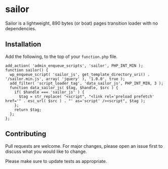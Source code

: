 # sailor

Sailor is a lightweight, 890 bytes (or boat) pages transition loader with no dependencies.

## Installation

Add the following, to the top of your `function.php` file.

```
add_action( 'admin_enqueue_scripts', 'sailor', PHP_INT_MIN );
function sailor() {
  wp_enqueue_script( 'sailor_js', get_template_directory_uri() . '/sailor.min.js', array( 'jquery' ), '1.0.0', true );
  add_filter( 'script_loader_tag', 'data_sailor_js', PHP_INT_MIN, 3 );
  function data_sailor_js( $tag, $handle, $src ) {
    if( $handle === 'sailor_js' ) {
      $tag = str_replace( "<script", "<link rel='preload prefetch' href='" . esc_url( $src ) . "' as='script' /><script", $tag );
    };
    return $tag;
  };
};
```

## Contributing
Pull requests are welcome. For major changes, please open an issue first to discuss what you would like to change.

Please make sure to update tests as appropriate.
